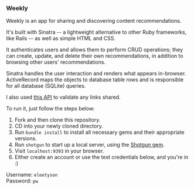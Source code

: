 ### Weekly
Weekly is an app for sharing and discovering content recommendations.

It's built with Sinatra -- a lightweight alternative to other Ruby frameworks, like Rails -- as well as simple HTML and CSS.

It authenticates users and allows them to perform CRUD operations; they can create, update, and delete their own recommendations, in addition to browsing other users' recommendations.

Sinatra handles the user interaction and renders what appears in-browser. ActiveRecord maps the objects to database table rows and is responsible for all database (SQLite) queries.

I also used [this API](https://rapidapi.com/logicione/api/url-expander1) to validate any links shared.

To run it, just follow the steps below:
1. Fork and then clone this repository.
2. CD into your newly cloned directory.
3. Run `bundle install` to install all necessary gems and their appropriate versions.
4. Run `shotgun` to start up a local server, using the [Shotgun gem](https://rubygems.org/gems/shotgun).
5. Visit `localhost:9393` in your browser.
6. Either create an account or use the test credentials below, and you're in :)

Username: `eleetyson`  
Password: `pw`
